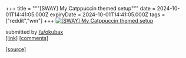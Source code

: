 +++
title = """[SWAY] My Catppuccin themed setup"""
date = 2024-10-01T14:41:05.000Z
expiryDate = 2024-10-01T14:41:05.000Z
tags = ["reddit","wm"]
+++
[![[SWAY] My Catppuccin themed setup](https://b.thumbs.redditmedia.com/hajGG5tOEtAY00vQQanV7nQf6zOKupe7KRZcxJdDkWA.jpg "[SWAY] My Catppuccin themed setup")](https://www.reddit.com/r/unixporn/comments/1ftpqy6/sway_my_catppuccin_themed_setup/)

submitted by [/u/okubax](https://www.reddit.com/user/okubax)  
[\[link\]](https://www.reddit.com/gallery/1ftpqy6) [\[comments\]](https://www.reddit.com/r/unixporn/comments/1ftpqy6/sway_my_catppuccin_themed_setup/)

[[source]](https://www.reddit.com/r/unixporn/comments/1ftpqy6/sway_my_catppuccin_themed_setup/)

